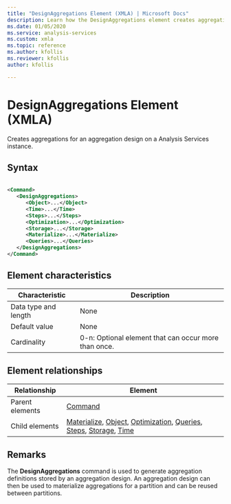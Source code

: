 ```yaml
---
title: "DesignAggregations Element (XMLA) | Microsoft Docs"
description: Learn how the DesignAggregations element creates aggregations for an aggregation design on a Analysis Services instance.
ms.date: 01/05/2020
ms.service: analysis-services
ms.custom: xmla
ms.topic: reference
ms.author: kfollis
ms.reviewer: kfollis
author: kfollis

---
```

# DesignAggregations Element (XMLA)

  Creates aggregations for an aggregation design on a Analysis Services instance.  
  
## Syntax  
  
```xml  
  
<Command>  
   <DesignAggregations>  
      <Object>...</Object>  
      <Time>...</Time>  
      <Steps>...</Steps>  
      <Optimization>...</Optimization>  
      <Storage>...</Storage>  
      <Materialize>...</Materialize>  
      <Queries>...</Queries>  
   </DesignAggregations>  
</Command>  
```  
  
## Element characteristics  
  
|Characteristic|Description|  
|--------------------|-----------------|  
|Data type and length|None|  
|Default value|None|  
|Cardinality|0-n: Optional element that can occur more than once.|  
  
## Element relationships  
  
|Relationship|Element|  
|------------------|-------------|  
|Parent elements|[Command](../xml-elements-properties/command-element-xmla.md)|  
|Child elements|[Materialize](../xml-elements-properties/materialize-element-xmla.md), [Object](../xml-elements-properties/object-element-xmla.md), [Optimization](../xml-elements-properties/optimization-element-xmla.md), [Queries](../xml-elements-properties/queries-element-xmla.md), [Steps](../xml-elements-properties/steps-element-xmla.md), [Storage](../xml-elements-properties/storage-element-xmla.md), [Time](../xml-elements-properties/time-element-xmla.md)|  
  
## Remarks  
 The **DesignAggregations** command is used to generate aggregation definitions stored by an aggregation design. An aggregation design can then be used to materialize aggregations for a partition and can be reused between partitions.  
